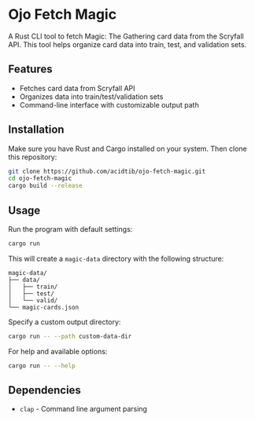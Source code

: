 # Ojo Fetch Magic

A Rust CLI tool to fetch Magic: The Gathering card data from the Scryfall API. This tool helps organize card data into train, test, and validation sets.

## Features

- Fetches card data from Scryfall API
- Organizes data into train/test/validation sets
- Command-line interface with customizable output path

## Installation

Make sure you have Rust and Cargo installed on your system. Then clone this repository:

```bash
git clone https://github.com/acidtib/ojo-fetch-magic.git
cd ojo-fetch-magic
cargo build --release
```

## Usage

Run the program with default settings:

```bash
cargo run
```

This will create a `magic-data` directory with the following structure:
```
magic-data/
├── data/
│   ├── train/
│   ├── test/
│   └── valid/
└── magic-cards.json
```

Specify a custom output directory:

```bash
cargo run -- --path custom-data-dir
```

For help and available options:

```bash
cargo run -- --help
```

## Dependencies

- `clap` - Command line argument parsing
